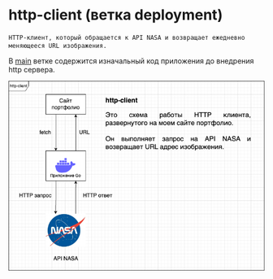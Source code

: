 # http-client (ветка deployment)

    HTTP-клиент, который обращается к API NASA и возвращает ежедневно меняющееся URL изображения.

В [main](https://github.com/EredinHawk/http-client) ветке содержится изначальный код приложения до внедрения http сервера.

![alt text](/image.drawio.png)